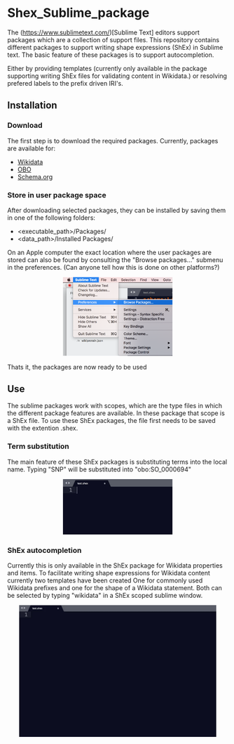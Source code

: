 # Shex_Sublime_package

The (https://www.sublimetext.com/)[Sublime Text] editors support packages which are a collection of support files. This repository contains different packages to support writing shape expressions (ShEx) in Sublime text. 
 The basic feature of these packages is to support autocompletion. 
 
Either by providing templates (currently only available in the package supporting writing ShEx files
for validating content in Wikidata.) or resolving prefered labels to the prefix driven IRI's. 

## Installation 

### Download
The first step is to download the required packages. Currently, packages are available for:
* [Wikidata](./package/wikidata.sublime-package)
* [OBO](./package/obo.sublime-package)
* [Schema.org](./package/schema.sublime-package)

### Store in user package space
After downloading selected packages, they can be installed by saving them in one of the following folders: 

* <executable_path>/Packages/
* <data_path>/Installed Packages/

On an Apple computer the exact location where the user packages are stored can also be found by consulting the "Browse packages..." submenu in the preferences. (Can anyone tell how this is done on other platforms?)

<center><img src="./pix/packagePreferences.png" width="250"></center>

Thats it, the packages are now ready to be used

## Use

The sublime packages work with scopes, which are the type files in which the different package features are available. 
In these package that scope is a ShEx file. To use these ShEx packages, the file first needs to be saved
with the extention .shex. 


### Term substitution
The main feature of these ShEx packages is substituting terms into the local name.
 Typing "SNP" will be substituted into "obo:SO_0000694"
  
<center><img src="./pix/substitution.gif" width="250"></center>

### ShEx autocompletion
Currently this is only available in the ShEx package for Wikidata properties and items.
To facilitate writing shape expressions for Wikidata content currently two templates have been created
One for commonly used Wikidata prefixes and one for the shape of a Wikidata statement. Both 
can be selected by typing "wikidata" in a ShEx scoped sublime window. 
 
 <center><img src="./pix/autocompletion.gif" width="450"></center>
 

